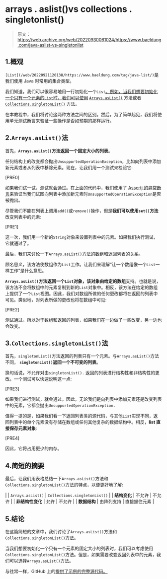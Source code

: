# arrays . aslist()vs collections . singletonlist()

> 原文：<https://web.archive.org/web/20220930061024/https://www.baeldung.com/java-aslist-vs-singletonlist>

## 1.概观

`[List](/web/20220921120138/https://www.baeldung.com/tag/java-list/)`是我们使用 Java 时常用的集合类型。

我们知道，我们可以很容易地用一行初始化一个`List`[。例如，当我们想要初始化一个只有一个元素的`List`时，我们可以使用](/web/20220921120138/https://www.baeldung.com/java-init-list-one-line) [`Arrays.asList()`](https://web.archive.org/web/20220921120138/https://docs.oracle.com/en/java/javase/11/docs/api/java.base/java/util/Arrays.html#asList(T...)) 方法或者 [`Collections.singletonList()`](https://web.archive.org/web/20220921120138/https://docs.oracle.com/en/java/javase/11/docs/api/java.base/java/util/Collections.html#singletonList(T)) 方法。

在本教程中，我们将讨论这两种方法之间的区别。然后，为了简单起见，我们将使用单元测试断言来验证一些操作是否如预期的那样运行。

## 2.`Arrays.asList()`法

首先，**`Arrays.asList()`方法返回一个固定大小的列表**。

任何结构上的改变都会抛出`UnsupportedOperationException`，比如向列表中添加新元素或者从列表中移除元素。现在，让我们用一个测试来检验它:

[PRE0]

如果我们试一试，测试就会通过。在上面的代码中，我们使用了 [Assertj 的异常断言](/web/20220921120138/https://www.baeldung.com/assertj-exception-assertion)来验证当我们试图向列表中添加新元素时`UnsupportedOperationException`是否被抛出。

尽管我们不能在列表上调用`add()`或`remove()`操作，但是**我们可以使用`set()`方法**改变列表中的元素:

[PRE1]

这一次，我们用一个新的`String`对象来设置列表中的元素。如果我们执行测试，它就通过了。

最后，我们来讨论一下`Arrays.asList()`方法的数组和返回列表的关系。

顾名思义，该方法使数组作为`List`工作。让我们来理解“让一个数组像一个`List`一样工作”是什么意思。

**`Arrays.asList()`方法返回一个`List`对象，该对象由给定的数组**支持。也就是说，该方法不会将数组中的元素复制到新的`List`对象中。相反，该方法在给定的数组上提供了一个`List`视图。因此，我们对数组所做的任何更改都将在返回的列表中可见。类似地，对列表所做的更改也将在数组中可见:

[PRE2]

测试通过。所以对于数组和返回的列表，如果我们在一边做了一些改变，另一边也会改变。

## 3.`Collections.singletonList()`法

首先，`singletonList()`方法返回的列表只有一个元素。与`Arrays.asList()`方法不同， **`singletonList()`返回一个不可变的列表**。

换句话说，不允许对由`singletonList().` 返回的列表进行结构性和非结构性的更改。一个测试可以快速说明这一点:

[PRE3]

如果我们进行测试，就会通过。因此，无论我们是向列表中添加元素还是改变列表中的元素，它都会抛出`UnsupportedOperationException.`

值得一提的是，如果我们看一下返回列表类的源代码，与其他`List`实现不同，返回列表中的单个元素没有存储在数组或任何其他复杂的数据结构中。相反，**list 直接保存元素对象**:

[PRE4]

因此，它将占用更少的内存。

## 4.简短的摘要

最后，让我们用表格总结一下`Arrays.asList()`方法和`Collections.singletonList()`方法的特点，以便更好地了解:

|  | `Arrays.asList()` | `Collections.singletonList()` |
| **结构变化** | 不允许 | 不允许 |
| **非结构性变化** | 允许 | 不允许 |
| **数据结构** | 由阵列支持 | 直接握住元素 |

## 5.结论

在这篇简短的文章中，我们讨论了`Arrays.asList()`方法和`Collections.singletonList()`方法。

当我们想要初始化一个只有一个元素的固定大小的列表时，我们可以考虑使用`Collections.singletonList()`方法。但是，如果需要改变返回列表中的元素，我们可以选择`Arrays.asList()`方法。

与往常一样，GitHub 上的[提供了示例的完整源代码。](https://web.archive.org/web/20220921120138/https://github.com/eugenp/tutorials/tree/master/core-java-modules/core-java-collections-list-4)